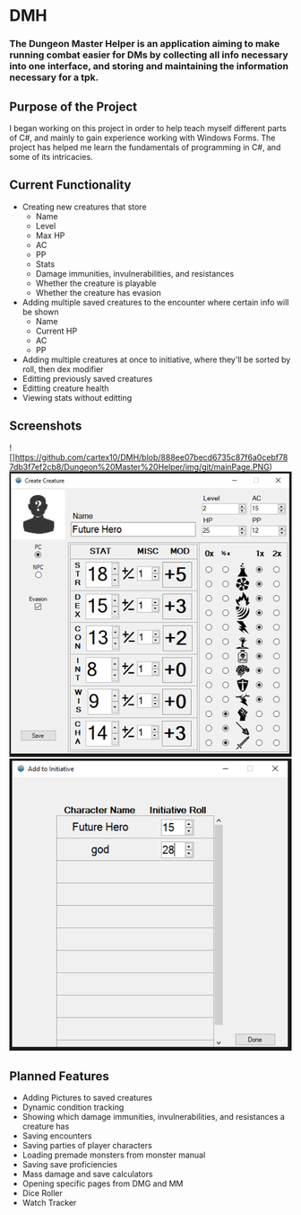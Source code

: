 # DMH

### The Dungeon Master Helper is an application aiming to make running combat easier for DMs by collecting all info necessary into one interface, and storing and maintaining the information necessary for a tpk.

## Purpose of the Project
I began working on this project in order to help teach myself different parts of C#, and mainly to gain experience working with Windows Forms. The project has helped me learn the fundamentals of programming in C#, and some of its intricacies.

## Current Functionality
- Creating new creatures that store
  - Name
  - Level
  - Max HP
  - AC
  - PP
  - Stats
  - Damage immunities, invulnerabilities, and resistances
  - Whether the creature is playable
  - Whether the creature has evasion
- Adding multiple saved creatures to the encounter where certain info will be shown
  - Name
  - Current HP
  - AC
  - PP
- Adding multiple creatures at once to initiative, where they'll be sorted by roll, then dex modifier
- Editting previously saved creatures
- Editting creature health
- Viewing stats without editting

## Screenshots
![]https://github.com/cartex10/DMH/blob/888ee07becd6735c87f6a0cebf787db3f7ef2cb8/Dungeon%20Master%20Helper/img/git/mainPage.PNG)
![](https://github.com/cartex10/DMH/blob/888ee07becd6735c87f6a0cebf787db3f7ef2cb8/Dungeon%20Master%20Helper/img/git/createCreature.PNG)
![](https://github.com/cartex10/DMH/blob/888ee07becd6735c87f6a0cebf787db3f7ef2cb8/Dungeon%20Master%20Helper/img/git/addtoinitiative.PNG)

## Planned Features
- Adding Pictures to saved creatures
- Dynamic condition tracking
- Showing which damage immunities, invulnerabilities, and resistances a creature has
- Saving encounters
- Saving parties of player characters
- Loading premade monsters from monster manual
- Saving save proficiencies
- Mass damage and save calculators
- Opening specific pages from DMG and MM
- Dice Roller
- Watch Tracker
